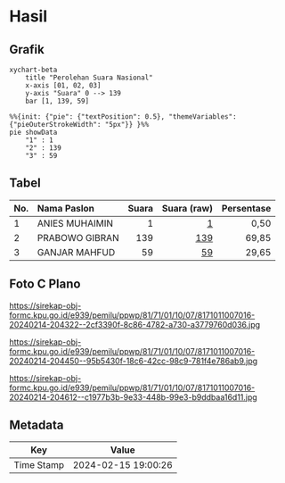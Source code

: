 # Hasil

## Grafik

```mermaid
xychart-beta
    title "Perolehan Suara Nasional"
    x-axis [01, 02, 03]
    y-axis "Suara" 0 --> 139
    bar [1, 139, 59]
```

```mermaid
%%{init: {"pie": {"textPosition": 0.5}, "themeVariables": {"pieOuterStrokeWidth": "5px"}} }%%
pie showData
    "1" : 1
    "2" : 139
    "3" : 59
```

## Tabel

| No. | Nama Paslon    | Suara | Suara (raw) | Persentase |
|:--- |:-------------- | -----:| -----------:| ----------:|
| 1   | ANIES MUHAIMIN | 1     | [1][p-1]    | 0,50       |
| 2   | PRABOWO GIBRAN | 139   | [139][p-2]  | 69,85      |
| 3   | GANJAR MAHFUD  | 59    | [59][p-3]   | 29,65      |


[p-1]: https://github.com/gigit-pemilu/pemilu-2024/blob/main/pilpres/hitung-suara/sub/81-maluku/sub/71-kota-ambon/sub/01-nusaniwe/sub/1007-wainitu/sub/016-tps/sub/paslon-1.txt
[p-2]: https://github.com/gigit-pemilu/pemilu-2024/blob/main/pilpres/hitung-suara/sub/81-maluku/sub/71-kota-ambon/sub/01-nusaniwe/sub/1007-wainitu/sub/016-tps/sub/paslon-2.txt
[p-3]: https://github.com/gigit-pemilu/pemilu-2024/blob/main/pilpres/hitung-suara/sub/81-maluku/sub/71-kota-ambon/sub/01-nusaniwe/sub/1007-wainitu/sub/016-tps/sub/paslon-3.txt

## Foto C Plano

https://sirekap-obj-formc.kpu.go.id/e939/pemilu/ppwp/81/71/01/10/07/8171011007016-20240214-204322--2cf3390f-8c86-4782-a730-a3779760d036.jpg

https://sirekap-obj-formc.kpu.go.id/e939/pemilu/ppwp/81/71/01/10/07/8171011007016-20240214-204450--95b5430f-18c6-42cc-98c9-781f4e786ab9.jpg

https://sirekap-obj-formc.kpu.go.id/e939/pemilu/ppwp/81/71/01/10/07/8171011007016-20240214-204612--c1977b3b-9e33-448b-99e3-b9ddbaa16d11.jpg


## Metadata

| Key        | Value               |
| ---------- | ------------------- |
| Time Stamp | 2024-02-15 19:00:26 |



